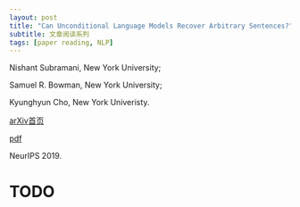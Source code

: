 ```yaml
---
layout: post
title: "Can Unconditional Language Models Recover Arbitrary Sentences?"
subtitle: 文章阅读系列
tags: [paper reading, NLP]
---
```


Nishant Subramani, New York University;

Samuel R. Bowman, New York University;

Kyunghyun Cho, New York Univeristy.

[arXiv首页](https://arxiv.org/abs/1907.04944)

[pdf](https://arxiv.org/pdf/1907.04944.pdf)

NeurIPS 2019.

# TODO